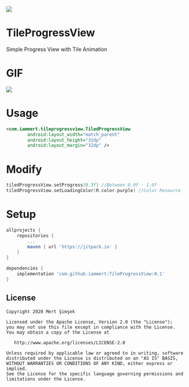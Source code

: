 <img src="https://raw.githubusercontent.com/iammert/TileProgressView/main/art/art.png"/>

# TileProgressView
Simple Progress View with Tile Animation

# GIF

<img src="https://raw.githubusercontent.com/iammert/TileProgressView/main/art/animatedart.gif"/>

# Usage

```xml
<com.iammert.tileprogressview.TiledProgressView
        android:layout_width="match_parent"
        android:layout_height="32dp"
        android:layout_margin="32dp" />
```

# Modify

```kotlin
tiledProgressView.setProgress(0.3f) //Between 0.0f - 1.0f
tiledProgressView.setLoadingColor(R.color.purple) //Color Resource
```


# Setup
```gradle
allprojects {
    repositories {
        ...
        maven { url 'https://jitpack.io' }
    }
}

dependencies {
    implementation 'com.github.iammert:TileProgressView:0.1'
}
```

License
--------


    Copyright 2020 Mert Şimşek

    Licensed under the Apache License, Version 2.0 (the "License");
    you may not use this file except in compliance with the License.
    You may obtain a copy of the License at

       http://www.apache.org/licenses/LICENSE-2.0

    Unless required by applicable law or agreed to in writing, software
    distributed under the License is distributed on an "AS IS" BASIS,
    WITHOUT WARRANTIES OR CONDITIONS OF ANY KIND, either express or implied.
    See the License for the specific language governing permissions and
    limitations under the License.


